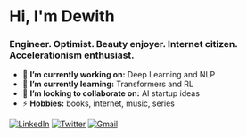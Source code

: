 # Hi, I'm Dewith



### Engineer. Optimist. Beauty enjoyer. Internet citizen. Accelerationism enthusiast.

- 🔭 **I’m currently working on:** Deep Learning and NLP
- 🌱 **I’m currently learning:** Transformers and RL
- 👯 **I’m looking to collaborate on:** AI startup ideas
- ⚡ **Hobbies:** books, internet, music, series


<p align="left">

   <a href="https://www.linkedin.com/in/dewithmiramon/"><img alt="LinkedIn" src="https://img.shields.io/badge/-dewithmiramon-0075b5?style=flat&logo=Linkedin&logoColor=white&link=https://www.linkedin.com/in/dewithmiramon/"></a> 
   <a href="https://twitter.com/DewithMiramon"><img alt="Twitter" src="https://img.shields.io/badge/-@DewithMiramon-08a0e9?style=flat&logo=twitter&logoColor=white&link=https://twitter.com/DewithMiramon"></a>
   <a href="mailto:dewithmiramon@gmail.com"><img alt="Gmail" src="https://img.shields.io/badge/-dewithmiramon@gmail.com-eb4336?style=flat&logo=Gmail&logoColor=white&link=mailto:dewithmiramon@gmail.com"></a>

   <!--
   <a href="https://dewithmiramon.com/"><img alt="Portfolio" src="https://img.shields.io/badge/-dewithmiramon.com-orange?style=flat&logo=squarespace&logoColor=white&link=https://dewithmiramon.com/"></a>
   <a href="https://blog.dewithmiramon.com/"><img alt="Medium" src="https://img.shields.io/badge/-@dewith-2962ff?style=flat&logo=Hashnode&link=https://blog.dewithmiramon.com/"></a>
   <a href="https://medium.com/@dewith"><img alt="Gmail" src="https://img.shields.io/badge/-@dewith-51a652?style=flat&logo=Medium&logoColor=white&link=https://medium.com/@dewith"></a>
   -->
</p>

<!-- credits for gif https://gph.is/g/ZWg5jr7 
<img align="right" height="150" width="210" src="data.gif">
-->




<!-- 
<a href="https://dewithmiramon.com/"><img height="150px" src="https://github-readme-stats.vercel.app/api?username=dewith&show_icons=true&hide_title=true&hide_border=true&theme=graywhite" /><img height="150px" src="https://github-readme-stats.vercel.app/api/top-langs/?username=dewith&show_icons=true&layout=compact&langs_count=6&hide_title=true&hide_border=true&theme=graywhite&hide=jupyter%20notebook" /></a>

<!-- 
[![Visits Badge](https://badges.pufler.dev/visits/dewith/dewith)](https://badges.pufler.dev) 

   <a href="https://www.linkedin.com/in/dewithmiramon/"><img alt="LinkedIn" src="https://img.shields.io/badge/-dewithmiramon-black?style=flat-square&logo=Linkedin&logoColor=white&link=https://www.linkedin.com/in/dewithmiramon/"></a>
   <a href="https://twitter.com/DewithMiramon"><img alt="Twitter" src="https://img.shields.io/badge/-@DewithMiramon-black?style=flat-square&logo=twitter&logoColor=white&link=https://twitter.com/DewithMiramon"></a>
   <a href="mailto:dewithmiramon@gmail.com"><img alt="Gmail" src="https://img.shields.io/badge/-dewithmiramon@gmail.com-black?style=flat-square&logo=Gmail&logoColor=white&link=mailto:dewithmiramon@gmail.com"></a>
   <a href="https://dewithmiramon.com/"><img alt="Portfolio" src="https://img.shields.io/badge/-dewithmiramon.com-black?style=flat-square&logo=squarespace&logoColor=white&link=https://dewith.co/"></a>
   <a href="https://blog.dewithmiramon.com/"><img alt="Medium" src="https://img.shields.io/badge/-@dewith-03a57a?style=flat-square&color=000000&labelColor=000000&logo=Hashnode&link=https://blog.dewithmiramon.com/"></a>
   <a href="https://medium.com/@dewith"><img alt="Medium" src="https://img.shields.io/badge/-@dewith-03a57a?style=flat-square&color=000000&labelColor=000000&logo=Medium&link=https://medium.com/@dewith"></a>




<a href="https://dewith.co/"><img alt="Portfolio" src="https://img.shields.io/badge/-dewith.co-orange?style=flat-square&logo=squarespace&logoColor=white&link=https://dewith.co/"></a>
<a href="https://www.linkedin.com/in/dewithmiramon/"><img alt="LinkedIn" src="https://img.shields.io/badge/-dewithmiramon-0075b5?style=flat-square&logo=Linkedin&logoColor=white&link=https://www.linkedin.com/in/dewithmiramon/"></a> 
<a href="https://twitter.com/DewithMiramon"><img alt="Twitter" src="https://img.shields.io/badge/-@DewithMiramon-08a0e9?style=flat-square&logo=twitter&logoColor=white&link=https://twitter.com/DewithMiramon"></a>
<a href="mailto:dewithmiramon@gmail.com"><img alt="Gmail" src="https://img.shields.io/badge/-dewithmiramon@gmail.com-eb4336?style=flat-square&logo=Gmail&logoColor=white&link=mailto:dewithmiramon@gmail.com"></a>
<a href="https://medium.com/@dewith"><img alt="Gmail" src="https://img.shields.io/badge/-@dewith-51a652?style=flat-square&logo=Medium&logoColor=white&link=https://medium.com/@dewith"></a>


**dewith/dewith** is a ✨ _special_ ✨ repository because its `README.md` (this file) appears on your GitHub profile.

Here are some ideas to get you started:

- 🔭 I’m currently working on ...
- 🌱 I’m currently learning ...
- 👯 I’m looking to collaborate on ...
- 🤔 I’m looking for help with ...
- 💬 Ask me about ...
- 📫 How to reach me: ...
- 😄 Pronouns: ...
- ⚡ Fun fact: ...
-->

